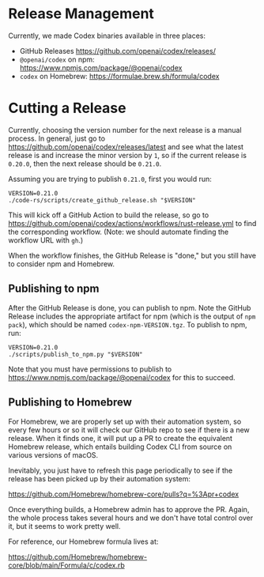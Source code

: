 # Release Management

Currently, we made Codex binaries available in three places:

- GitHub Releases https://github.com/openai/codex/releases/
- `@openai/codex` on npm: https://www.npmjs.com/package/@openai/codex
- `codex` on Homebrew: https://formulae.brew.sh/formula/codex

# Cutting a Release

Currently, choosing the version number for the next release is a manual process. In general, just go to https://github.com/openai/codex/releases/latest and see what the latest release is and increase the minor version by `1`, so if the current release is `0.20.0`, then the next release should be `0.21.0`.

Assuming you are trying to publish `0.21.0`, first you would run:

```shell
VERSION=0.21.0
./code-rs/scripts/create_github_release.sh "$VERSION"
```

This will kick off a GitHub Action to build the release, so go to https://github.com/openai/codex/actions/workflows/rust-release.yml to find the corresponding workflow. (Note: we should automate finding the workflow URL with `gh`.)

When the workflow finishes, the GitHub Release is "done," but you still have to consider npm and Homebrew.

## Publishing to npm

After the GitHub Release is done, you can publish to npm. Note the GitHub Release includes the appropriate artifact for npm (which is the output of `npm pack`), which should be named `codex-npm-VERSION.tgz`. To publish to npm, run:

```
VERSION=0.21.0
./scripts/publish_to_npm.py "$VERSION"
```

Note that you must have permissions to publish to https://www.npmjs.com/package/@openai/codex for this to succeed.

## Publishing to Homebrew

For Homebrew, we are properly set up with their automation system, so every few hours or so it will check our GitHub repo to see if there is a new release. When it finds one, it will put up a PR to create the equivalent Homebrew release, which entails building Codex CLI from source on various versions of macOS.

Inevitably, you just have to refresh this page periodically to see if the release has been picked up by their automation system:

https://github.com/Homebrew/homebrew-core/pulls?q=%3Apr+codex

Once everything builds, a Homebrew admin has to approve the PR. Again, the whole process takes several hours and we don't have total control over it, but it seems to work pretty well.

For reference, our Homebrew formula lives at:

https://github.com/Homebrew/homebrew-core/blob/main/Formula/c/codex.rb
